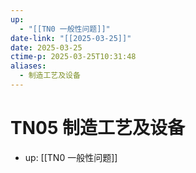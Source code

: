 ```yaml
---
up:
  - "[[TN0 一般性问题]]"
date-link: "[[2025-03-25]]"
date: 2025-03-25
ctime-p: 2025-03-25T10:31:48
aliases:
  - 制造工艺及设备
---
```


# TN05 制造工艺及设备

- up: [[TN0 一般性问题]]
